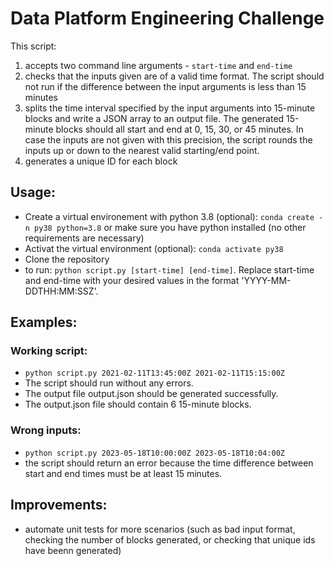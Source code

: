 # Data Platform Engineering Challenge
This script:
1. accepts two command line arguments - `start-time` and `end-time`
2. checks that the inputs given are of a valid time format. The script should not run if the difference between the input arguments is less than 15 minutes
3. splits the time interval specified by the input arguments into 15-minute blocks and write a JSON array to an output file. The generated 15-minute blocks should all start and end at 0, 15, 30, or 45 minutes. In case the inputs are not given with this precision, the script rounds the inputs up or down to the nearest valid starting/end point. 
4. generates a unique ID for each block

## Usage: 
- Create a virtual environement with python 3.8 (optional): `conda create -n py38 python=3.8` or make sure you have python installed (no other requirements are necessary)
- Activat the virtual environment (optional): `conda activate py38`
- Clone the repository
- to run: `python script.py [start-time] [end-time]`. Replace start-time and end-time with your desired values in the format 'YYYY-MM-DDTHH:MM:SSZ'.

## Examples:

### Working script: 
- `python script.py 2021-02-11T13:45:00Z 2021-02-11T15:15:00Z`
- The script should run without any errors.
- The output file output.json should be generated successfully.
- The output.json file should contain 6 15-minute blocks.

### Wrong inputs:
- `python script.py 2023-05-18T10:00:00Z 2023-05-18T10:04:00Z`
- the script should return an error because the time difference between start and end times must be at least 15 minutes.

## Improvements: 
- automate unit tests for more scenarios (such as bad input format, checking the number of blocks generated, or checking that unique ids have beenn generated)
